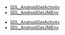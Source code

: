 <!-- DO NOT HAND-EDIT CATEGORY LISTS, THEY ARE AUTOGENERATED AND WILL BE OVERWRITTEN, BASED ON TAGS IN INDIVIDUAL PAGE FOOTERS. EDIT THOSE INSTEAD. -->
<!-- BEGIN CATEGORY LIST -->
- [SDL_AndroidGetActivity](SDL_AndroidGetActivity)
- [SDL_AndroidGetJNIEnv](SDL_AndroidGetJNIEnv)
<!-- END CATEGORY LIST -->
- [SDL_AndroidGetActivity](SDL_AndroidGetActivity)
- [SDL_AndroidGetJNIEnv](SDL_AndroidGetJNIEnv)
<!-- END CATEGORY LIST -->

